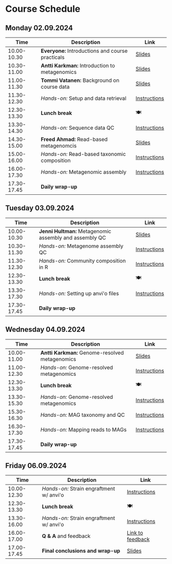 # Course Schedule

## Monday 02.09.2024  

| Time | Description | Link |
| --- | --- | -- |
| 10.00-10.30 | __Everyone:__ Introductions and course practicals | [Slides](../Lectures/00_practicals.pdf) |
| 10.30-11.00 | __Antti Karkman:__ Introduction to metagenomics | [Slides](../Lectures/01_introduction.pdf) |
| 11.00-11.30 | __Tommi Vatanen:__ Background on course data | [Slides](../Lectures/XXX) |
| 11.30-12.30 | _Hands-on:_ Setup and data retrieval | [Instructions](README.md#setup) |
| 12.30-13.30 | __Lunch break__  | :plate_with_cutlery: |
| 13.30-14.30 | _Hands-on:_ Sequence data QC | [Instructions](README.md#quality-control) |
| 14.30-15.00 | __Freed Ahmad:__ Read-based metagenomcis | [Slides](../Lectures/XXX) |
| 15.00-16.00 | _Hands-on:_ Read-based taxonomic composition | [Instructions](README.md#read-based-taxonomy) |
| 16.00-17.30 | _Hands-on:_ Metagenomic assembly | [Instructions](README.md#read-based-taxonomy) |
| 17.30-17.45 | __Daily wrap-up__ |  |

## Tuesday 03.09.2024

| Time | Description | Link |
| --- | --- | -- |
| 10.00-10.30 | __Jenni Hultman:__ Metagenomic assembly and assembly QC | [Slides](../Lectures/XXX) |
| 10.30-11.30 | _Hands-on:_ Metagenome assembly QC | [Instructions](README.md#assembly-qc) |
| 11.30-12.30 | _Hands-on:_ Community composition in R | [Instructions](README.md#read-based-taxonomy) |
| 12.30-13.30 | __Lunch break__ | :plate_with_cutlery: |
| 13.30-17.30 | _Hands-on:_ Setting up anvi'o files | [Instructions](README.md#genome-resolved-metagenomics) |
| 17.30-17.45 | __Daily wrap-up__ |  |

## Wednesday 04.09.2024

| Time | Description | Link |
| --- | --- | -- |
| 10.00-11.00 | __Antti Karkman:__ Genome-resolved metagenomics | [Slides](../Lectures/04_genome-resolved_metagenomics.pdf) |
| 11.00-12.30 | _Hands-on:_ Genome-resolved metagenomics | [Instructions](README.md#interactive-use-and-binning) |
| 12.30-13.30 | __Lunch break__  | :plate_with_cutlery: |
| 13.30-15.30 | _Hands-on:_ Genome-resolved metagenomics | [Instructions](README.md#genome-resolved-metagenomics) |
| 15.30-16.30 | _Hands-on:_ MAG taxonomy and QC | [Instructions](README.md#mag-qc-and-taxonomy) |
| 16.30-17.30 | _Hands-on:_ Mapping reads to MAGs | [Instructions](README.md#mag-qc-and-taxonomy) |
| 17.30-17.45 | __Daily wrap-up__ |  |

## Friday 06.09.2024

| Time | Description | Link |
| --- | --- | -- |
| 10.00-12.30 | _Hands-on:_ Strain engraftment w/ anvi'o | [Instructions](README.md#strain-engraftment) |
| 12.30-13.30 | __Lunch break__ | :plate_with_cutlery: |
| 13.30-16.00 | _Hands-on:_ Strain engraftment w/ anvi'o | [Instructions](README.md#strain-engraftment) |
| 16.00-17.00 | __Q & A__ and feedback| [Link to feedback](https://www.) |
| 17.00-17.45 | __Final conclusions and wrap-up__ | [Slides]([Slides](../Lectures/07_final-wrap-up.pdf)) |
